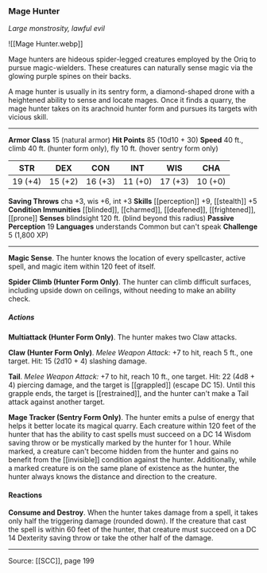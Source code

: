 ### Mage Hunter
_Large monstrosity, lawful evil_

![[Mage Hunter.webp]]

Mage hunters are hideous spider-legged creatures employed by the Oriq to pursue magic-wielders. These creatures can naturally sense magic via the glowing purple spines on their backs.

A mage hunter is usually in its sentry form, a diamond-shaped drone with a heightened ability to sense and locate mages. Once it finds a quarry, the mage hunter takes on its arachnoid hunter form and pursues its targets with vicious skill.




---

**Armor Class** 15 (natural armor)
**Hit Points** 85 (10d10 + 30)
**Speed** 40 ft., climb 40 ft. (hunter form only), fly 10 ft. (hover sentry form only)

| STR     | DEX     | CON     | INT     | WIS     | CHA     |
|---------|---------|---------|---------|---------|---------|
| 19 (+4) | 15 (+2) | 16 (+3) | 11 (+0) | 17 (+3) | 10 (+0) |

**Saving Throws** cha +3, wis +6, int +3
**Skills** [[perception]] +9, [[stealth]] +5
**Condition Immunities** [[blinded]], [[charmed]], [[deafened]], [[frightened]], [[prone]]
**Senses** blindsight 120 ft. (blind beyond this radius)
**Passive Perception** 19
**Languages** understands Common but can't speak
**Challenge** 5 (1,800 XP)

---

**Magic Sense**. The hunter knows the location of every spellcaster, active spell, and magic item within 120 feet of itself.

**Spider Climb (Hunter Form Only)**. The hunter can climb difficult surfaces, including upside down on ceilings, without needing to make an ability check.

##### Actions
**Multiattack (Hunter Form Only)**. The hunter makes two Claw attacks.

**Claw (Hunter Form Only)**. _Melee Weapon Attack:_ +7 to hit, reach 5 ft., one target. Hit: 15 (2d10 + 4) slashing damage.

**Tail**. _Melee Weapon Attack:_ +7 to hit, reach 10 ft., one target. Hit: 22 (4d8 + 4) piercing damage, and the target is [[grappled]] (escape DC 15). Until this grapple ends, the target is [[restrained]], and the hunter can't make a Tail attack against another target.

**Mage Tracker (Sentry Form Only)**. The hunter emits a pulse of energy that helps it better locate its magical quarry. Each creature within 120 feet of the hunter that has the ability to cast spells must succeed on a DC 14 Wisdom saving throw or be mystically marked by the hunter for 1 hour. While marked, a creature can't become hidden from the hunter and gains no benefit from the [[invisible]] condition against the hunter. Additionally, while a marked creature is on the same plane of existence as the hunter, the hunter always knows the distance and direction to the creature.

#### Reactions
**Consume and Destroy**. When the hunter takes damage from a spell, it takes only half the triggering damage (rounded down). If the creature that cast the spell is within 60 feet of the hunter, that creature must succeed on a DC 14 Dexterity saving throw or take the other half of the damage.


---

Source: [[SCC]], page 199